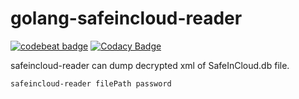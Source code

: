 # golang-safeincloud-reader

[![codebeat badge](https://codebeat.co/badges/b45578a3-6ccd-428f-b593-11982e1da444)](https://codebeat.co/projects/github-com-tmatz-golang-safeincloud-reader-master)
[![Codacy Badge](https://api.codacy.com/project/badge/Grade/589861fe6e614e3485245c439bcd9704)](https://www.codacy.com/manual/tmatz/golang-safeincloud-reader?utm_source=github.com&amp;utm_medium=referral&amp;utm_content=tmatz/golang-safeincloud-reader&amp;utm_campaign=Badge_Grade)

safeincloud-reader can dump decrypted xml of SafeInCloud.db file.

    safeincloud-reader filePath password
